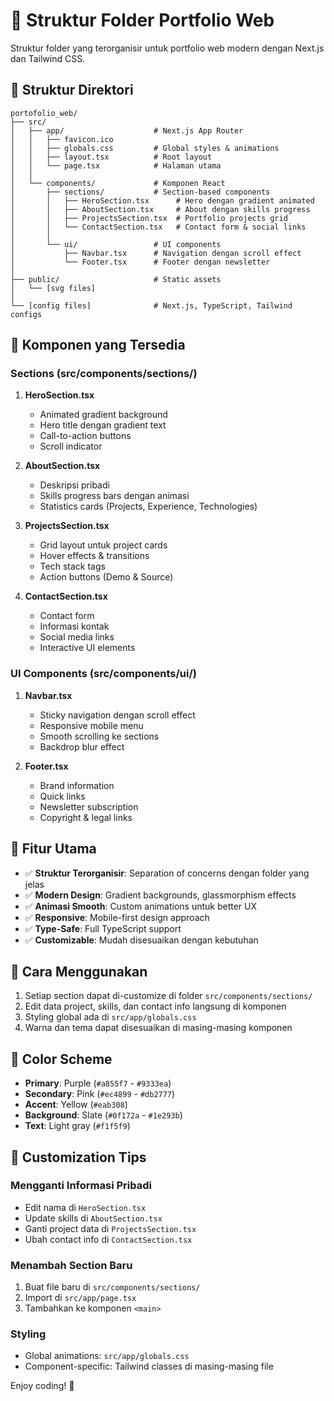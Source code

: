 # 📁 Struktur Folder Portfolio Web

Struktur folder yang terorganisir untuk portfolio web modern dengan Next.js dan Tailwind CSS.

## 📂 Struktur Direktori

```
portofolio_web/
├── src/
│   ├── app/                    # Next.js App Router
│   │   ├── favicon.ico
│   │   ├── globals.css         # Global styles & animations
│   │   ├── layout.tsx          # Root layout
│   │   └── page.tsx            # Halaman utama
│   │
│   └── components/             # Komponen React
│       ├── sections/           # Section-based components
│       │   ├── HeroSection.tsx      # Hero dengan gradient animated
│       │   ├── AboutSection.tsx     # About dengan skills progress
│       │   ├── ProjectsSection.tsx  # Portfolio projects grid
│       │   └── ContactSection.tsx   # Contact form & social links
│       │
│       └── ui/                 # UI components
│           ├── Navbar.tsx      # Navigation dengan scroll effect
│           └── Footer.tsx      # Footer dengan newsletter
│
├── public/                     # Static assets
│   └── [svg files]
│
└── [config files]              # Next.js, TypeScript, Tailwind configs
```

## 🎨 Komponen yang Tersedia

### Sections (src/components/sections/)

1. **HeroSection.tsx**
   - Animated gradient background
   - Hero title dengan gradient text
   - Call-to-action buttons
   - Scroll indicator

2. **AboutSection.tsx**
   - Deskripsi pribadi
   - Skills progress bars dengan animasi
   - Statistics cards (Projects, Experience, Technologies)

3. **ProjectsSection.tsx**
   - Grid layout untuk project cards
   - Hover effects & transitions
   - Tech stack tags
   - Action buttons (Demo & Source)

4. **ContactSection.tsx**
   - Contact form
   - Informasi kontak
   - Social media links
   - Interactive UI elements

### UI Components (src/components/ui/)

1. **Navbar.tsx**
   - Sticky navigation dengan scroll effect
   - Responsive mobile menu
   - Smooth scrolling ke sections
   - Backdrop blur effect

2. **Footer.tsx**
   - Brand information
   - Quick links
   - Newsletter subscription
   - Copyright & legal links

## 🎯 Fitur Utama

- ✅ **Struktur Terorganisir**: Separation of concerns dengan folder yang jelas
- ✅ **Modern Design**: Gradient backgrounds, glassmorphism effects
- ✅ **Animasi Smooth**: Custom animations untuk better UX
- ✅ **Responsive**: Mobile-first design approach
- ✅ **Type-Safe**: Full TypeScript support
- ✅ **Customizable**: Mudah disesuaikan dengan kebutuhan

## 🚀 Cara Menggunakan

1. Setiap section dapat di-customize di folder `src/components/sections/`
2. Edit data project, skills, dan contact info langsung di komponen
3. Styling global ada di `src/app/globals.css`
4. Warna dan tema dapat disesuaikan di masing-masing komponen

## 🎨 Color Scheme

- **Primary**: Purple (`#a855f7` - `#9333ea`)
- **Secondary**: Pink (`#ec4899` - `#db2777`)
- **Accent**: Yellow (`#eab308`)
- **Background**: Slate (`#0f172a` - `#1e293b`)
- **Text**: Light gray (`#f1f5f9`)

## 📝 Customization Tips

### Mengganti Informasi Pribadi
- Edit nama di `HeroSection.tsx`
- Update skills di `AboutSection.tsx`
- Ganti project data di `ProjectsSection.tsx`
- Ubah contact info di `ContactSection.tsx`

### Menambah Section Baru
1. Buat file baru di `src/components/sections/`
2. Import di `src/app/page.tsx`
3. Tambahkan ke komponen `<main>`

### Styling
- Global animations: `src/app/globals.css`
- Component-specific: Tailwind classes di masing-masing file

Enjoy coding! 🎉
